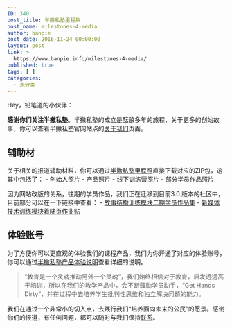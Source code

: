 ```yaml
---
ID: 340
post_title: 半撇私塾里程集
post_name: milestones-4-media
author: banpie
post_date: 2016-11-24 00:00:00
layout: post
link: >
  https://www.banpie.info/milestones-4-media/
published: true
tags: [ ]
categories:
  - 未分类
---
```

Hey，铅笔道的小伙伴：

**感谢你们关注半撇私塾**。半撇私塾的成立是酝酿多年的旅程，关于更多的创始故事，你可以查看半撇私塾官网站点的[关于我们][1]页面。

## 辅助材

关于相关的报道辅助材料，你可以通过[半撇私塾里程照][2]直接下载对应的ZIP包，这其中包括了： - 创始人照片 - 产品照片 - 线下训练营照片 - 部分学员作品照片

因为网站改版的关系，往期的学员作品，我们正在迁移到目前3.0 版本的社区中，目前部分可以在一下链接中查看： - [故事结构训练模块二期学员作品集][3] - [新媒体技术训练模块着陆页作业贴][4]

## 体验账号

为了方便你可以更直观的体验我们的课程产品，我们为你开通了对应的体验账号，你可以通过[半撇私塾产品体验说明][5]查看详细的说明。

> “教育是一个灵魂推动另外一个灵魂”，我们始终相信对于教育，启发远远高于培训，所以在我们的教学产品中，会不断鼓励学员动手，“Get Hands Dirty”，并在过程中去培养学生批判性思维和独立解决问题的能力。

我们在通过一个非常小的切入点，去践行我们“培养面向未来的公民”的愿景。感谢你们的报道，有任何问题，都可以随时与我们保持[联系][6]。

 [1]: http://www.bpteach.com/about/
 [2]: http://cdn.bpteach.com/BPteach_images.zip
 [3]: http://learn.bpteach.com/group/1/thread/57
 [4]: http://learn.bpteach.com/group/3
 [5]: https://shimo.im/doc/r1iCZUIkup8UPtxW
 [6]: mailto:banpie@bpteach.com